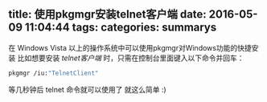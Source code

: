 title: 使用pkgmgr安装telnet客户端
date: 2016-05-09 11:04:44
tags:
categories: summarys
---

在 Windows Vista 以上的操作系统中可以使用pkgmgr对Windows功能的快捷安装
比如想要安装 *telnet客户端* 时，只需在控制台里面键入以下命令并回车：
```bash
pkgmgr /iu:"TelnetClient"
```

等几秒钟后 telnet 命令就可以使用了
就这么简单 :)